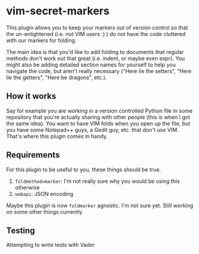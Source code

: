 # vim-secret-markers

This plugin allows you to keep your markers out of version control so that the un-enlightened (i.e. not VIM users :) ) do not have the code cluttered with our markers for folding.

The main idea is that you'd like to add folding to documents that regular methods don't work out that great (i.e. indent, or maybe even expr). You might also be adding detailed section names for yourself to help you navigate the code, but aren't really necessary ("Here lie the setters", "Here lie the getters", "Here be dragons", etc.).

## How it works

Say for example you are working in a version controlled Python file in some repository that you're actually sharing with other people (this is when I got the same idea). You want to have VIM folds when you open up the file, but you have some Notepad++ guys, a Gedit guy, etc. that don't use VIM. That's where this plugin comes in handy.

## Requirements

For this plugin to be useful to you, these things should be true.

1. `foldmethod=marker`: I'm not really sure why you would be using this otherwise
2. `webapi`: JSON encoding

Maybe this plugin is now `foldmarker` agnostic. I'm not sure yet. Still working on some other things currently

## Testing

Attempting to write tests with Vader
